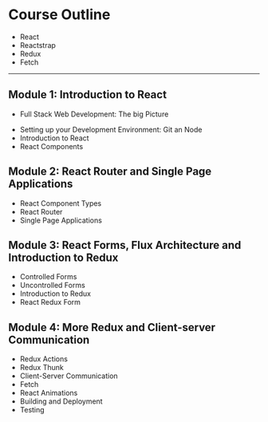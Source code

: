 # Course Outline

-   React
-   Reactstrap
-   Redux
-   Fetch

---

## Module 1: Introduction to React

* Full Stack Web Development: The big Picture
- Setting up your Development Environment: Git an Node
- Introduction to React
- React Components


## Module 2: React Router and Single Page Applications

- React Component Types
- React Router
- Single Page Applications


## Module 3: React Forms, Flux Architecture and Introduction to Redux 

- Controlled Forms
- Uncontrolled Forms 
- Introduction to Redux
- React Redux Form 

## Module 4: More Redux and Client-server Communication

- Redux Actions 
- Redux Thunk
- Client-Server Communication
- Fetch
- React Animations
- Building and Deployment 
- Testing 
